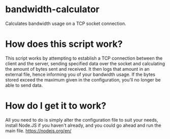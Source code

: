 # bandwidth-calculator
Calculates bandwidth usage on a TCP socket connection.

# How does this script work?
This script works by attempting to establish a TCP connection between the client and the server, sending specified data over the socket and calculating the amount of bytes sent and received. It then logs that amount in an external file, hence informing you of your bandwidth usage. If the bytes stored exceed the maximum given in the configuration, you'll no longer be able to send data.

# How do I get it to work?
All you need to do is simply alter the configuration file to suit your needs, install Node.JS if you haven't already, and you could go ahead and run the main file.
https://nodejs.org/en/
